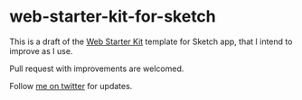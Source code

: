 web-starter-kit-for-sketch
==========================

This is a draft of the [Web Starter Kit](https://developers.google.com/web/starter-kit/) template for Sketch app, that I intend to improve as I use.

Pull request with improvements are welcomed.

Follow [me on twitter](https://twitter.com/) for updates. 
